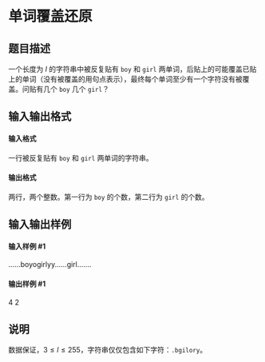 
# 单词覆盖还原
## 题目描述
一个长度为 $l$ 的字符串中被反复贴有 `boy` 和 `girl` 两单词，后贴上的可能覆盖已贴上的单词（没有被覆盖的用句点表示），最终每个单词至少有一个字符没有被覆盖。问贴有几个 `boy` 几个 `girl`？
## 输入输出格式
#### 输入格式

一行被反复贴有 `boy` 和 `girl` 两单词的字符串。

#### 输出格式

两行，两个整数。第一行为 `boy` 的个数，第二行为 `girl` 的个数。

## 输入输出样例
#### 输入样例 #1
......boyogirlyy......girl.......

#### 输出样例 #1
4
2

## 说明
数据保证，$3\le l\le255$，字符串仅仅包含如下字符：$\texttt{.bgilory}$。
